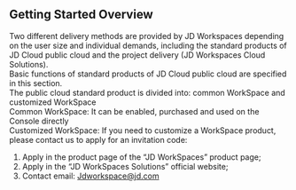 ## Getting Started Overview
Two different delivery methods are provided by JD Workspaces depending on the user size and individual demands, including the standard products of JD Cloud public cloud and the project delivery (JD Workspaces Cloud Solutions).<br>
Basic functions of standard products of JD Cloud public cloud are specified in this section.<br>
The public cloud standard product is divided into: common WorkSpace and customized WorkSpace<br>
Common WorkSpace: It can be enabled, purchased and used on the Console directly<br>
Customized WorkSpace: If you need to customize a WorkSpace product, please contact us to apply for an invitation code:<br>
1. Apply in the product page of the “JD WorkSpaces” product page;<br>
2. Apply in the “JD WorkSpaces Solutions” official website;<br>
3. Contact email: Jdworkspace@jd.com<br>
